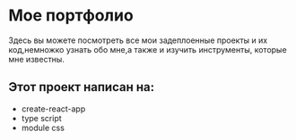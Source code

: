 # Мое портфолио

Здесь вы можете посмотреть все мои задеплоенные проекты и их код,немножко узнать обо мне,а также и изучить инструменты, которые мне известны.

## Этот проект написан на:

- create-react-app
- type script
- module css 